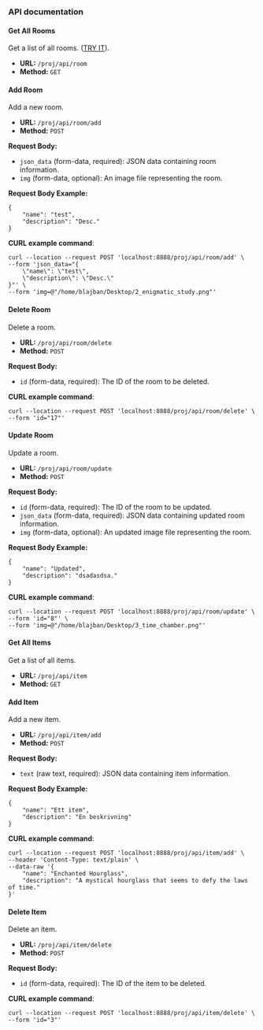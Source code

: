 ### API documentation

#### Get All Rooms

Get a list of all rooms. ([TRY IT](/proj/api/room)).

- **URL:** `/proj/api/room`
- **Method:** `GET`

#### Add Room

Add a new room. 

- **URL:** `/proj/api/room/add`
- **Method:** `POST`

**Request Body:**
- `json_data` (form-data, required): JSON data containing room information.
- `img` (form-data, optional): An image file representing the room.

**Request Body Example:**
```
{
    "name": "test",
    "description": "Desc."
}
```

**CURL example command**:
```
curl --location --request POST 'localhost:8888/proj/api/room/add' \
--form 'json_data="{
    \"name\": \"test\",
    \"description\": \"Desc.\"
}"' \
--form 'img=@"/home/blajban/Desktop/2_enigmatic_study.png"'
```

#### Delete Room

Delete a room.

- **URL:** `/proj/api/room/delete`
- **Method:** `POST`

**Request Body:**
- `id` (form-data, required): The ID of the room to be deleted.

**CURL example command**:
```
curl --location --request POST 'localhost:8888/proj/api/room/delete' \
--form 'id="17"'
```

#### Update Room

Update a room.

- **URL:** `/proj/api/room/update`
- **Method:** `POST`

**Request Body:**
- `id` (form-data, required): The ID of the room to be updated.
- `json_data` (form-data, required): JSON data containing updated room information.
- `img` (form-data, optional): An updated image file representing the room.

**Request Body Example:**
```
{
    "name": "Updated",
    "description": "dsadasdsa."
}
```

**CURL example command**:
```
curl --location --request POST 'localhost:8888/proj/api/room/update' \
--form 'id="8"' \
--form 'img=@"/home/blajban/Desktop/3_time_chamber.png"'
```

#### Get All Items

Get a list of all items.

- **URL:** `/proj/api/item`
- **Method:** `GET`

#### Add Item

Add a new item.

- **URL:** `/proj/api/item/add`
- **Method:** `POST`

**Request Body:**
- `text` (raw text, required): JSON data containing item information.

**Request Body Example:**
```
{
    "name": "Ett item",
    "description": "En beskrivning"
}
```

**CURL example command**:
```
curl --location --request POST 'localhost:8888/proj/api/item/add' \
--header 'Content-Type: text/plain' \
--data-raw '{
    "name": "Enchanted Hourglass",
    "description": "A mystical hourglass that seems to defy the laws of time."
}'
```

#### Delete Item

Delete an item.

- **URL:** `/proj/api/item/delete`
- **Method:** `POST`

**Request Body:**
- `id` (form-data, required): The ID of the item to be deleted.

**CURL example command**:
```
curl --location --request POST 'localhost:8888/proj/api/item/delete' \
--form 'id="3"'
```
